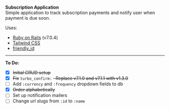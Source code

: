 **Subscription Application**  
Simple application to track subscription payments and notify user when payment is due soon.

Uses:
- [Ruby on Rails](https://rubyonrails.org/) (v7.0.4)
- [Tailwind CSS](https://tailwindcss.com/)
- [friendly_id](https://github.com/norman/friendly_id)

---

**To Do:**

- [x] ~~Initial CRUD setup~~
- [x] ~~Fix~~ `turbo_confirm:` ~~&middot; Replace v7.1.0 and v7.1.1 with v1.3.0~~
- [ ] Add `:currency` and `:frequency` dropdown fields to db
- [x] ~~Order alphabetically~~
- [ ] Set up notification mailers
- [ ] Change url slugs from `:id` to `:name`
